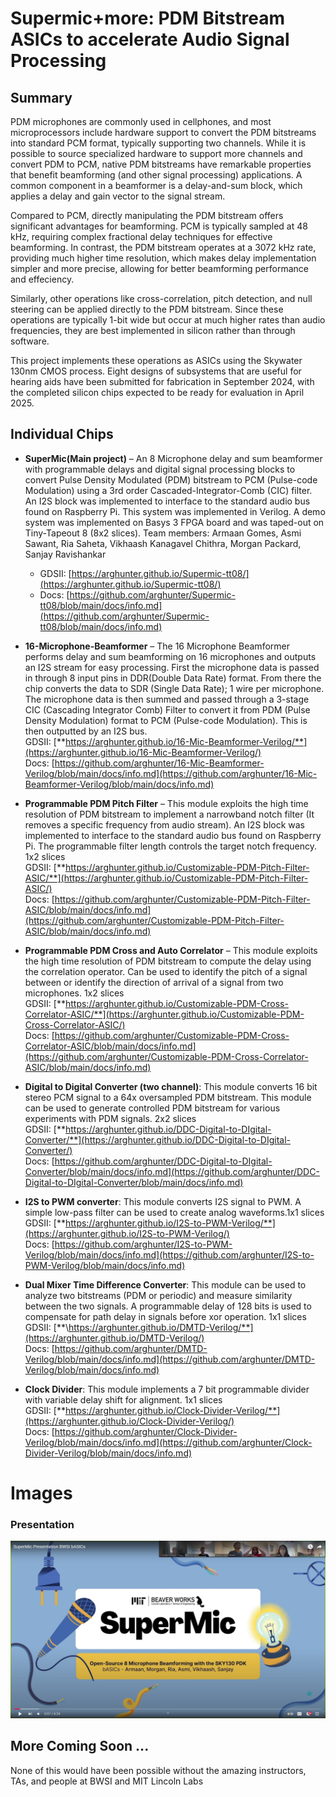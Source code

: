 # Supermic+more: PDM Bitstream ASICs to accelerate Audio Signal Processing

## Summary
PDM microphones are commonly used in cellphones, and most microprocessors include hardware support to convert the PDM bitstreams into standard PCM format, typically supporting two channels. While it is possible to source specialized hardware to support more channels and convert PDM to PCM, native PDM bitstreams have remarkable properties that benefit beamforming (and other signal processing) applications. A common component in a beamformer is a delay-and-sum block, which applies a delay and gain vector to the signal stream.

Compared to PCM, directly manipulating the PDM bitstream offers significant advantages for beamforming. PCM is typically sampled at 48 kHz, requiring complex fractional delay techniques for effective beamforming. In contrast, the PDM bitstream operates at a 3072 kHz rate, providing much higher time resolution, which makes delay implementation simpler and more precise, allowing for better beamforming performance and effeciency.

Similarly, other operations like cross-correlation, pitch detection, and null steering can be applied directly to the PDM bitstream. Since these operations are typically 1-bit wide but occur at much higher rates than audio frequencies, they are best implemented in silicon rather than through software. 

This project implements these operations as ASICs using the Skywater 130nm CMOS process. Eight designs of subsystems that are useful for hearing aids have been submitted for fabrication in September 2024, with the completed silicon chips expected to be ready for evaluation in April 2025.

## Individual Chips
- **SuperMic(Main project)** – An 8 Microphone delay and sum beamformer with programmable delays and digital signal processing blocks to convert Pulse Density Modulated (PDM) bitstream to PCM (Pulse-code Modulation) using a 3rd order Cascaded-Integrator-Comb (CIC) filter. An I2S block was implemented to interface to the standard audio bus found on Raspberry Pi. This system was implemented in Verilog. A demo system was implemented on Basys 3 FPGA board and was taped-out on Tiny-Tapeout 8 (8x2 slices).  Team members: Armaan Gomes, Asmi Sawant, Ria Saheta, Vikhaash Kanagavel Chithra, Morgan Packard, Sanjay Ravishankar   
  - GDSII: [https://arghunter.github.io/Supermic-tt08/](https://arghunter.github.io/Supermic-tt08/)  
  - Docs: [https://github.com/arghunter/Supermic-tt08/blob/main/docs/info.md](https://github.com/arghunter/Supermic-tt08/blob/main/docs/info.md)  

- **16-Microphone-Beamformer** – The 16 Microphone Beamformer performs delay and sum beamforming on 16 microphones and outputs an I2S stream for easy processing. First the microphone data is passed in through 8 input pins in DDR(Double Data Rate) format. From there the chip converts the data to SDR (Single Data Rate); 1 wire per microphone. The microphone data is then summed and passed through a 3-stage CIC (Cascading Integrator Comb) Filter to convert it from PDM (Pulse Density Modulation) format to PCM (Pulse-code Modulation). This is then outputted by an I2S bus.   
    GDSII: [**https://arghunter.github.io/16-Mic-Beamformer-Verilog/**](https://arghunter.github.io/16-Mic-Beamformer-Verilog/)   
    Docs: [https://github.com/arghunter/16-Mic-Beamformer-Verilog/blob/main/docs/info.md](https://github.com/arghunter/16-Mic-Beamformer-Verilog/blob/main/docs/info.md)  

- **Programmable PDM Pitch Filter** – This module exploits the high time resolution of PDM bitstream to implement a narrowband notch filter (It removes a specific frequency from audio stream). An I2S block was implemented to interface to the standard audio bus found on Raspberry Pi. The programmable filter length controls the target notch frequency. 1x2 slices   
    GDSII: [**https://arghunter.github.io/Customizable-PDM-Pitch-Filter-ASIC/**](https://arghunter.github.io/Customizable-PDM-Pitch-Filter-ASIC/)   
    Docs: [https://github.com/arghunter/Customizable-PDM-Pitch-Filter-ASIC/blob/main/docs/info.md](https://github.com/arghunter/Customizable-PDM-Pitch-Filter-ASIC/blob/main/docs/info.md)  

- **Programmable PDM Cross and Auto Correlator** – This module exploits the high time resolution of PDM bitstream to compute the delay using the correlation operator. Can be used to identify the pitch of a signal between or identify the direction of arrival of a signal from two microphones.  1x2 slices   
    GDSII: [**https://arghunter.github.io/Customizable-PDM-Cross-Correlator-ASIC/**](https://arghunter.github.io/Customizable-PDM-Cross-Correlator-ASIC/)   
    Docs: [https://github.com/arghunter/Customizable-PDM-Cross-Correlator-ASIC/blob/main/docs/info.md](https://github.com/arghunter/Customizable-PDM-Cross-Correlator-ASIC/blob/main/docs/info.md)  

- **Digital to Digital Converter (two channel)**: This module converts 16 bit stereo PCM signal to a 64x oversampled PDM bitstream. This module can be used to generate controlled PDM bitstream for various experiments with PDM signals. 2x2 slices   
    GDSII: [**https://arghunter.github.io/DDC-Digital-to-DIgital-Converter/**](https://arghunter.github.io/DDC-Digital-to-DIgital-Converter/)   
    Docs: [https://github.com/arghunter/DDC-Digital-to-DIgital-Converter/blob/main/docs/info.md](https://github.com/arghunter/DDC-Digital-to-DIgital-Converter/blob/main/docs/info.md)  

- **I2S to PWM converter**: This module converts I2S signal to PWM. A simple low-pass filter can be used to create analog waveforms.1x1 slices   
    GDSII: [**https://arghunter.github.io/I2S-to-PWM-Verilog/**](https://arghunter.github.io/I2S-to-PWM-Verilog/)   
    Docs: [https://github.com/arghunter/I2S-to-PWM-Verilog/blob/main/docs/info.md](https://github.com/arghunter/I2S-to-PWM-Verilog/blob/main/docs/info.md)  

- **Dual Mixer Time Difference Converter**: This module can be used to analyze two bitstreams (PDM or periodic) and measure similarity between the two signals. A programmable delay of 128 bits is used to compensate for path delay in signals before xor operation. 1x1 slices   
    GDSII: [**\\https://arghunter.github.io/DMTD-Verilog/**](https://arghunter.github.io/DMTD-Verilog/)   
    Docs: [https://github.com/arghunter/DMTD-Verilog/blob/main/docs/info.md](https://github.com/arghunter/DMTD-Verilog/blob/main/docs/info.md)  

- **Clock Divider**: This module implements a 7 bit programmable divider with variable delay shift for alignment. 1x1 slices    
    GDSII: [**https://arghunter.github.io/Clock-Divider-Verilog/**](https://arghunter.github.io/Clock-Divider-Verilog/)   
    Docs: [https://github.com/arghunter/Clock-Divider-Verilog/blob/main/docs/info.md](https://github.com/arghunter/Clock-Divider-Verilog/blob/main/docs/info.md)



# Images

### Presentation
[![SuperMic Presentation](supermicpres.jpg)](https://www.youtube.com/watch?v=IQJMedZJ2TQ "SuperMic Presentation")

## More Coming Soon ...


None of this would have been possible without the amazing instructors, TAs, and people at BWSI and MIT Lincoln Labs
